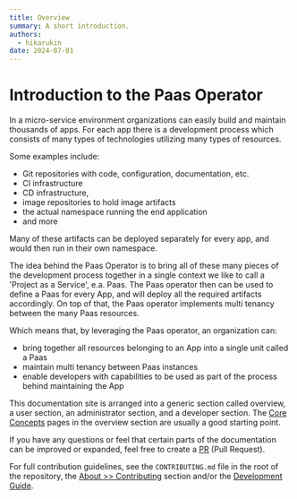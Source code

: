```yaml
---
title: Overview
summary: A short introduction.
authors:
  - hikarukin
date: 2024-07-01
---
```


# Introduction to the Paas Operator

In a micro-service environment organizations can easily build and maintain thousands of apps.
For each app there is a development process which consists of many types of technologies utilizing many types of resources.

Some examples include:

- Git repositories with code, configuration, documentation, etc.
- CI infrastructure
- CD infrastructure,
- image repositories to hold image artifacts
- the actual namespace running the end application
- and more

Many of these artifacts can be deployed separately for every app, and would then run in their own namespace.

The idea behind the Paas Operator is to bring all of these many pieces of the development process
together in a single context we like to call a 'Project as a Service', e.a. Paas.
The Paas operator then can be used to define a Paas for every App, and will deploy all the required artifacts accordingly.
On top of that, the Paas operator implements multi tenancy between the many Paas resources.

Which means that, by leveraging the Paas operator, an organization can:

- bring together all resources belonging to an App into a single unit called a Paas
- maintain multi tenancy between Paas instances
- enable developers with capabilities to be used as part of the process behind maintaining the App

This documentation site is arranged into a generic section called overview, a user section, an administrator section, and a developer section.
The [Core Concepts](./core_concepts/) pages in the overview section are usually a good starting point.

If you have any questions or feel that certain parts of the documentation can be improved or expanded,
feel free to create a [PR](https://github.com/belastingdienst/opr-paas/pulls) (Pull Request).

For full contribution guidelines, see the `CONTRIBUTING.md` file in the root of
the repository, the [About >> Contributing](/about/contributing/) section and/or the [Development Guide](/development-guide/).
